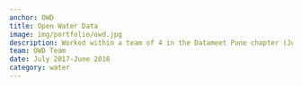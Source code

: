 ```yaml
---
anchor: OWD
title: Open Water Data
image: img/portfolio/owd.jpg
description: Worked within a team of 4 in the Datameet Pune chapter (July 2017 to June 2018) to develop tools for easy access to water data. You can visit the project <a href="https://datameet-pune.github.io/open-water-data/" target="_blank">website</a> for more details. Our main outputs were a resource paper on open water datasets and a web app for open access precipitation data.
team: OWD Team
date: July 2017-June 2018
category: water
---
```

